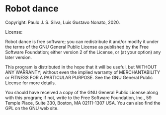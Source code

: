 # Robot dance

Copyright: Paulo J. S. Silva, Luis Gustavo Nonato, 2020.

License:

Robot dance is free software; you can redistribute it and/or modify it under the terms of
the GNU General Public License as published by the Free Software Foundation; either version
2 of the License, or (at your option) any later version.

This program is distributed in the hope that it will be useful, but WITHOUT ANY WARRANTY;
without even the implied warranty of MERCHANTABILITY or FITNESS FOR A PARTICULAR PURPOSE.
See the GNU General Public License for more details.

You should have received a copy of the GNU General Public License along with this program;
if not, write to the Free Software Foundation, Inc., 59 Temple Place, Suite 330, Boston, MA
02111-1307 USA. You can also find the GPL on the GNU web site.
